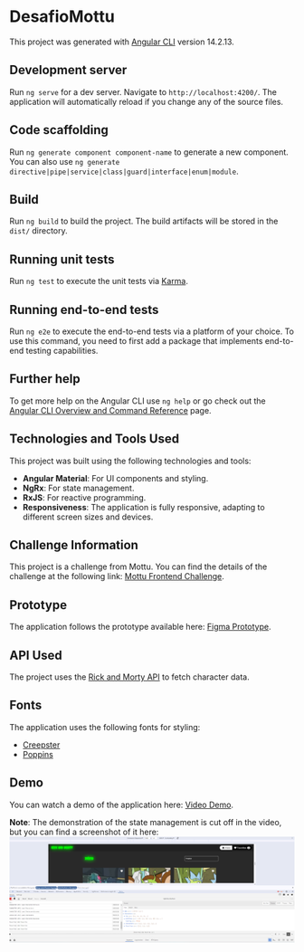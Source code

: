# DesafioMottu

This project was generated with [Angular CLI](https://github.com/angular/angular-cli) version 14.2.13.

## Development server

Run `ng serve` for a dev server. Navigate to `http://localhost:4200/`. The application will automatically reload if you change any of the source files.

## Code scaffolding

Run `ng generate component component-name` to generate a new component. You can also use `ng generate directive|pipe|service|class|guard|interface|enum|module`.

## Build

Run `ng build` to build the project. The build artifacts will be stored in the `dist/` directory.

## Running unit tests

Run `ng test` to execute the unit tests via [Karma](https://karma-runner.github.io).

## Running end-to-end tests

Run `ng e2e` to execute the end-to-end tests via a platform of your choice. To use this command, you need to first add a package that implements end-to-end testing capabilities.

## Further help

To get more help on the Angular CLI use `ng help` or go check out the [Angular CLI Overview and Command Reference](https://angular.io/cli) page.

## Technologies and Tools Used

This project was built using the following technologies and tools:

- **Angular Material**: For UI components and styling.
- **NgRx**: For state management.
- **RxJS**: For reactive programming.
- **Responsiveness**: The application is fully responsive, adapting to different screen sizes and devices.

## Challenge Information

This project is a challenge from Mottu. You can find the details of the challenge at the following link: [Mottu Frontend Challenge](https://github.com/Mottu-ops/FrontendChallenge).

## Prototype

The application follows the prototype available here: [Figma Prototype](https://www.figma.com/design/c8xS5wew3KBVVY62BS2imT/-internal--%F0%9F%94%93-Teste-t%C3%A9cnico?node-id=314-15661&t=yU200iHMgaBuiBry-0).

## API Used

The project uses the [Rick and Morty API](https://rickandmortyapi.com/documentation/#introduction) to fetch character data.

## Fonts

The application uses the following fonts for styling:
- [Creepster](https://fonts.google.com/share?selection.family=Creepster)
- [Poppins](https://fonts.google.com/share?selection.family=Poppins)

## Demo

You can watch a demo of the application here: [Video Demo](https://www.loom.com/share/8166105732fc4c0faf779b0296672a13).

**Note**: The demonstration of the state management is cut off in the video, but you can find a screenshot of it here: <img src="images\state.png" alt="Texto Alternativo">

